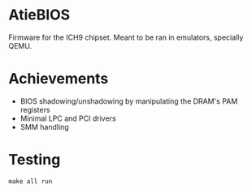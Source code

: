 # AtieBIOS
Firmware for the ICH9 chipset. Meant to be ran in emulators, specially QEMU.

# Achievements
- BIOS shadowing/unshadowing by manipulating the DRAM's PAM registers
- Minimal LPC and PCI drivers
- SMM handling

# Testing
`make all run`
